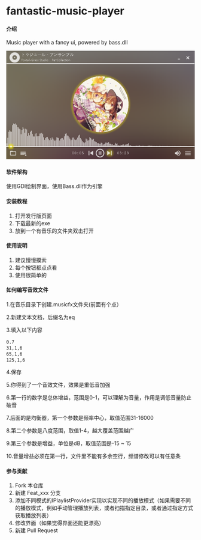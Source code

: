 # fantastic-music-player

#### 介绍
Music player with a fancy ui, powered by bass.dll

![image](images/preview1.png)

#### 软件架构

使用GDI绘制界面，使用Bass.dll作为引擎

#### 安装教程

1.  打开发行版页面
2.  下载最新的exe
3.  放到一个有音乐的文件夹双击打开

#### 使用说明

1.  建议慢慢摸索
2.  每个按钮都点点看
3.  使用很简单的

#### 如何编写音效文件

1.在音乐目录下创建.musicfx文件夹(前面有个点）

2.新建文本文档，后缀名为eq

3.填入以下内容

```
0.7
31,1,6
65,1,6
125,1,6
```
4.保存

5.你得到了一个音效文件，效果是重低音加强

6.第一行的数字是总体增益，范围是0-1，可以理解为音量，作用是调低音量防止破音

7.后面的是均衡器，第一个参数是频率中心，取值范围31-16000

8.第二个参数是八度范围，取值1-4，越大覆盖范围越广

9.第三个参数是增益，单位是dB，取值范围是-15 ~ 15

10.音量增益必须在第一行，文件里不能有多余空行，频谱修改可以有任意条

#### 参与贡献

1.  Fork 本仓库
2.  新建 Feat_xxx 分支
3.  添加不同模式的IPlaylistProvider实现以实现不同的播放模式（如果需要不同的播放模式，例如手动管理播放列表，或者扫描指定目录，或者通过指定方式获取播放列表）
4.  修改界面（如果觉得界面还能更漂亮）
5.  新建 Pull Request
